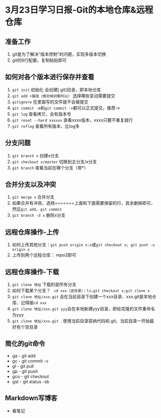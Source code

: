 # 3月23日学习日报-Git的本地仓库&远程仓库

## 准备工作
1. git是为了解决“版本控制”的问题，实现多版本切换
2. git的6行配置，复制粘贴即可

## 如何对各个版本进行保存并查看
1. `git init` 初始化 会创建[.git]目录，即本地仓库
2. `git add +路径（绝对相对都可以）` 选择哪些变动需要提交
3. `gitignore` 在里面写的文件就不会被提交
4. `git commit -m`和`git commit -v`都可以正式提交，推荐-v
5. `git log` 查看拷贝，会有版本号
6. `git reset --hard xxxxxx` 查看xxxx版本，xxxx只要不重复就行
7. `git reflog` 查看所有版本，比log多

## 分支问题
1. `git branch x` 创建x分支
2. `git checkout x/master` 切换到主分支/x分支
3. `git branch` 查看当前在哪个分支（带*）

## 合并分支以及冲突
1. `git merge x` 合并分支
2. 如果合并有冲突，选择=======上面和下面需要保留的行，其余删掉即可，然后`git add`、`git commit`
3. `git branch -d x` 删除x分支

## 远程仓库操作-上传
1. 如何上传其他分支：`git push origin x:x`或`git checkout x; git push -u origin x`
2. 上传到两个远程仓库： repo2即可
   
## 远程仓库操作-下载
1. `git clone 地址` 下载的是所有分支
2. 如何下载某个分支？ ` cd xxx（进目录）；ls;git checkout x;git clone x`
3. `git clone 地址/xxx.git` 会在当前目录下创建一个xxx目录、xxx.git是本地仓库、记得接`cd xxx`
4. `git clone 地址/xxx.git yyy`会在本地新建yyy目录，即给克隆的文件重命名为yyy
5. `git clone 地址/xxx.git .`使用当前目录容纳代码和.git，当前目录一开始最好有个空目录

## 简化的git命令
* ga - git add
* gc - git commit -v
* gl - git pull
* gp - git push
* gco - git checkout
* gst - git status -sb

## Markdown写博客
* 看笔记